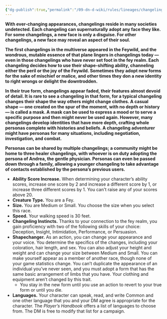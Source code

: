 ```yaml
---
{"dg-publish":true,"permalink":"/09-dn-d-wiki/rules/lineages/changeling/","tags":["race","fey"]}
---
```


**With ever-changing appearances, changelings reside in many societies undetected. Each changeling can supernaturally adopt any face they like. For some changelings, a new face is only a disguise. For other changelings, a new face may reveal an aspect of their soul.**

**The first changelings in the multiverse appeared in the Feywild, and the wondrous, mutable essence of that plane lingers in changelings today — even in those changelings who have never set foot in the fey realm. Each changeling decides how to use their shape-shifting ability, channeling either the peril or the joy of the Feywild. Sometimes they adopt new forms for the sake of mischief or malice, and other times they don a new identity to right wrongs or delight the downtrodden.**

**In their true form, changelings appear faded, their features almost devoid of detail. It is rare to see a changeling in that form, for a typical changeling changes their shape the way others might change clothes. A casual shape — one created on the spur of the moment, with no depth or history — is called a mask. A mask can be used to express a mood or to serve a specific purpose and then might never be used again. However, many changelings develop identities that have more depth, crafting whole personas complete with histories and beliefs. A changeling adventurer might have personas for many situations, including negotiation, investigation, and combat.**

**Personas can be shared by multiple changelings; a community might be home to three healer changelings, with whoever is on duty adopting the persona of Andrea, the gentle physician. Personas can even be passed down through a family, allowing a younger changeling to take advantage of contacts established by the persona’s previous users.**

- **Ability Score Increase.** When determining your character’s ability scores, increase one score by 2 and increase a different score by 1, or increase three different scores by 1. You can't raise any of your scores above 20.
- **Creature Type.** You are a Fey.
- **Size.** You are Medium or Small. You choose the size when you select this race.
- **Speed.** Your walking speed is 30 feet.
- **Changeling Instincts.** Thanks to your connection to the fey realm, you gain proficiency with two of the following skills of your choice: Deception, Insight, Intimidation, Performance, or Persuasion.
- **Shapechanger.** As an action, you can change your appearance and your voice. You determine the specifics of the changes, including your coloration, hair length, and sex. You can also adjust your height and weight and can change your size between Medium and Small. You can make yourself appear as a member of another race, though none of your game statistics change. You can’t duplicate the appearance of an individual you’ve never seen, and you must adopt a form that has the same basic arrangement of limbs that you have. Your clothing and equipment aren’t changed by this trait.
    - You stay in the new form until you use an action to revert to your true form or until you die.
- **Languages.** Your character can speak, read, and write Common and one other language that you and your DM agree is appropriate for the character. The _Player’s Handbook_ offers a list of languages to choose from. The DM is free to modify that list for a campaign.